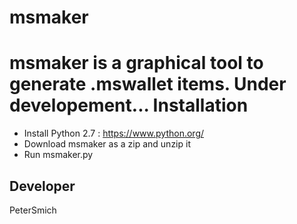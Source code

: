 # msmaker
msmaker is a graphical tool to generate .mswallet items.
Under developement...
Installation
============
- Install Python 2.7 : https://www.python.org/
- Download msmaker as a zip and unzip it
- Run msmaker.py

Developer
--------
PeterSmich

